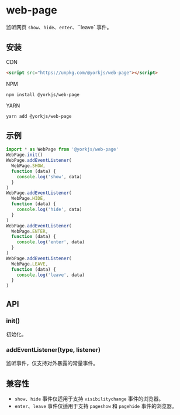 # web-page

监听网页 `show`、`hide`、`enter`、``leave` 事件。

## 安装

CDN

```html
<script src="https://unpkg.com/@yorkjs/web-page"></script>
```

NPM

```shell
npm install @yorkjs/web-page
```

YARN

```shell
yarn add @yorkjs/web-page
```

## 示例

```js
import * as WebPage from '@yorkjs/web-page'
WebPage.init()
WebPage.addEventListener(
  WebPage.SHOW,
  function (data) {
    console.log('show', data)
  }
)
WebPage.addEventListener(
  WebPage.HIDE,
  function (data) {
    console.log('hide', data)
  }
)
WebPage.addEventListener(
  WebPage.ENTER,
  function (data) {
    console.log('enter', data)
  }
)
WebPage.addEventListener(
  WebPage.LEAVE,
  function (data) {
    console.log('leave', data)
  }
)
```

## API

### init()

初始化。

### addEventListener(type, listener)

监听事件，仅支持对外暴露的常量事件。

## 兼容性

* `show`、`hide` 事件仅适用于支持 `visibilitychange` 事件的浏览器。
* `enter`、`leave` 事件仅适用于支持 `pageshow` 和 `pagehide` 事件的浏览器。